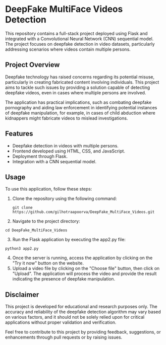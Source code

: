 # DeepFake MultiFace Videos Detection

This repository contains a full-stack project deployed using Flask and integrated with a Convolutional Neural Network (CNN) sequential model. The project focuses on deepfake detection in video datasets, particularly addressing scenarios where videos contain multiple persons.

## Project Overview

Deepfake technology has raised concerns regarding its potential misuse, particularly in creating fabricated content involving individuals. This project aims to tackle such issues by providing a solution capable of detecting deepfake videos, even in cases where multiple persons are involved.

The application has practical implications, such as combating deepfake pornography and aiding law enforcement in identifying potential instances of deepfake manipulation, for example, in cases of child abduction where kidnappers might fabricate videos to mislead investigations.

## Features
* Deepfake detection in videos with multiple persons.
* Frontend developed using HTML, CSS, and JavaScript.
* Deployment through Flask.
* Integration with a CNN sequential model.

## Usage
To use this application, follow these steps:
1. Clone the repository using the following command:
   ```
   git clone https://github.com/gilhotraapoorva/DeepFake_MultiFace_Videos.git

2. Navigate to the project directory:
```
cd DeepFake_MultiFace_Videos
```
3. Run the Flask application by executing the app2.py file:

```
python3 app2.py
```

4. Once the server is running, access the application by clicking on the "Try it now" button on the website.
5. Upload a video file by clicking on the "Choose file" button, then click on "Upload". The application will process the video and provide the result indicating the presence of deepfake manipulation.

## Disclaimer
This project is developed for educational and research purposes only. The accuracy and reliability of the deepfake detection algorithm may vary based on various factors, and it should not be solely relied upon for critical applications without proper validation and verification.

Feel free to contribute to this project by providing feedback, suggestions, or enhancements through pull requests or by raising issues.
